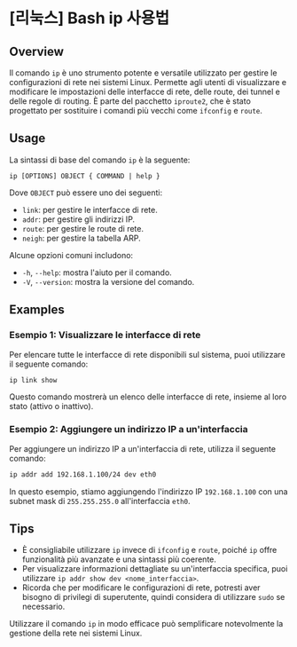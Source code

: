# [리눅스] Bash ip 사용법

## Overview
Il comando `ip` è uno strumento potente e versatile utilizzato per gestire le configurazioni di rete nei sistemi Linux. Permette agli utenti di visualizzare e modificare le impostazioni delle interfacce di rete, delle route, dei tunnel e delle regole di routing. È parte del pacchetto `iproute2`, che è stato progettato per sostituire i comandi più vecchi come `ifconfig` e `route`.

## Usage
La sintassi di base del comando `ip` è la seguente:

```
ip [OPTIONS] OBJECT { COMMAND | help }
```

Dove `OBJECT` può essere uno dei seguenti:
- `link`: per gestire le interfacce di rete.
- `addr`: per gestire gli indirizzi IP.
- `route`: per gestire le route di rete.
- `neigh`: per gestire la tabella ARP.

Alcune opzioni comuni includono:
- `-h`, `--help`: mostra l'aiuto per il comando.
- `-V`, `--version`: mostra la versione del comando.

## Examples
### Esempio 1: Visualizzare le interfacce di rete
Per elencare tutte le interfacce di rete disponibili sul sistema, puoi utilizzare il seguente comando:

```bash
ip link show
```

Questo comando mostrerà un elenco delle interfacce di rete, insieme al loro stato (attivo o inattivo).

### Esempio 2: Aggiungere un indirizzo IP a un'interfaccia
Per aggiungere un indirizzo IP a un'interfaccia di rete, utilizza il seguente comando:

```bash
ip addr add 192.168.1.100/24 dev eth0
```

In questo esempio, stiamo aggiungendo l'indirizzo IP `192.168.1.100` con una subnet mask di `255.255.255.0` all'interfaccia `eth0`.

## Tips
- È consigliabile utilizzare `ip` invece di `ifconfig` e `route`, poiché `ip` offre funzionalità più avanzate e una sintassi più coerente.
- Per visualizzare informazioni dettagliate su un'interfaccia specifica, puoi utilizzare `ip addr show dev <nome_interfaccia>`.
- Ricorda che per modificare le configurazioni di rete, potresti aver bisogno di privilegi di superutente, quindi considera di utilizzare `sudo` se necessario.

Utilizzare il comando `ip` in modo efficace può semplificare notevolmente la gestione della rete nei sistemi Linux.